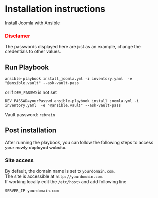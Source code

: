 # Installation instructions

Install Joomla with Ansible

### <font color="red">Disclamer</font>

The passwords displayed here are just as an example, change the credentials to other values.

## Run Playbook

```shell
ansible-playbook install_joomla.yml -i inventory.yaml  -e "@ansible.vault" --ask-vault-pass
```

or if `DEV_PASSWD` is not set

```shell
DEV_PASSWD=yourPasswd ansible-playbook install_joomla.yml -i inventory.yaml  -e "@ansible.vault" --ask-vault-pass
```

Vault password: `rebrain`

## Post installation

After running the playbook, you can follow the following steps to access your newly deployed website.

### Site access

By default, the domain name is set to `yourdomain.com`.</br>
The site is accessible at `http://yourdomain.com`.</br>
If working locally edit the `/etc/hosts` and add following line

```text
SERVER_IP yourdomain.com
```